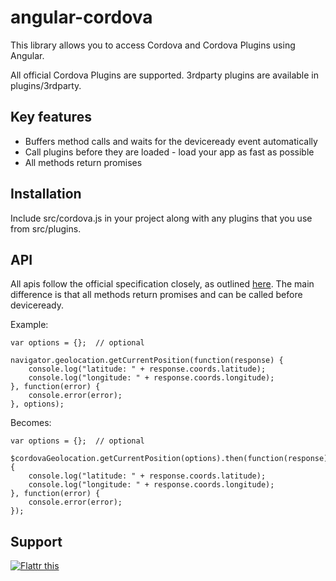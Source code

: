 # angular-cordova
This library allows you to access Cordova and Cordova Plugins using Angular.

All official Cordova Plugins are supported. 3rdparty plugins are available in plugins/3rdparty.

## Key features
* Buffers method calls and waits for the deviceready event automatically
* Call plugins before they are loaded - load your app as fast as possible
* All methods return promises

## Installation
Include src/cordova.js in your project along with any plugins that you use from src/plugins.

## API
All apis follow the official specification closely, as outlined [here](https://cordova.apache.org/docs/en/latest/#plugin-apis). The main difference is that all methods return promises and can be called before deviceready.

Example:
```
var options = {};  // optional

navigator.geolocation.getCurrentPosition(function(response) {
    console.log("latitude: " + response.coords.latitude);
    console.log("longitude: " + response.coords.longitude);
}, function(error) {
    console.error(error);
}, options);
```

Becomes:
```
var options = {};  // optional

$cordovaGeolocation.getCurrentPosition(options).then(function(response) {
    console.log("latitude: " + response.coords.latitude);
    console.log("longitude: " + response.coords.longitude);
}, function(error) {
    console.error(error);
});
```

## Support
<a href="https://flattr.com/submit/auto?fid=g3ozze&url=https%3A%2F%2Fgithub.com%2Farnesson%2Fangular-cordova" target="_blank"><img src="https://button.flattr.com/flattr-badge-large.png" alt="Flattr this" title="Flattr this" border="0"></a>
